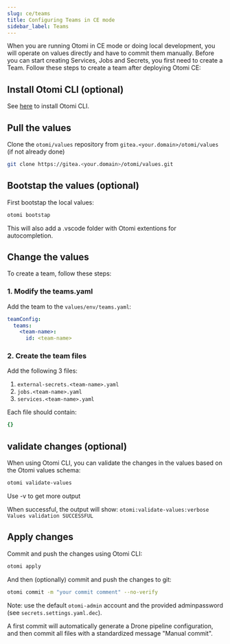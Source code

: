 ```yaml
---
slug: ce/teams
title: Configuring Teams in CE mode
sidebar_label: Teams
---
```


When you are running Otomi in CE mode or doing local development, you will operate on values directly and have to commit them manually. Before you can start creating Services, Jobs and Secrets, you first need to create a Team. Follow these steps to create a team after deploying Otomi CE:

## Install Otomi CLI (optional)

See [here](/docs/cli) to install Otomi CLI.

## Pull the values

Clone the `otomi/values` repository from `gitea.<your.domain>/otomi/values` (if not already done)

```bash
git clone https://gitea.<your.domain>/otomi/values.git
```

## Bootstap the values (optional)

First bootstap the local values:

```bash
otomi bootstap
```

This will also add a .vscode folder with Otomi extentions for autocompletion.

## Change the values

To create a team, follow these steps:

### 1. Modify the teams.yaml

Add the team to the `values/env/teams.yaml`:

```yaml
teamConfig:
  teams:
    <team-name>:
      id: <team-name>
```

### 2. Create the team files

Add the following 3 files:

1. `external-secrets.<team-name>.yaml`
2. `jobs.<team-name>.yaml`
3. `services.<team-name>.yaml`

Each file should contain:

```yaml
{}
```

## validate changes (optional)

When using Otomi CLI, you can validate the changes in the values based on the Otomi values schema:

```bash
otomi validate-values
```

Use -v to get more output

When successful, the output will show: `otomi:validate-values:verbose Values validation SUCCESSFUL`

## Apply changes

Commit and push the changes using Otomi CLI:

```bash
otomi apply
```

And then (optionally) commit and push the changes to git:

```bash
otomi commit -m "your commit comment" --no-verify
```

Note: use the default `otomi-admin` account and the provided adminpassword (see `secrets.settings.yaml.dec`).

A first commit will automatically generate a Drone pipeline configuration, and then commit all files with a standardized message "Manual commit".
